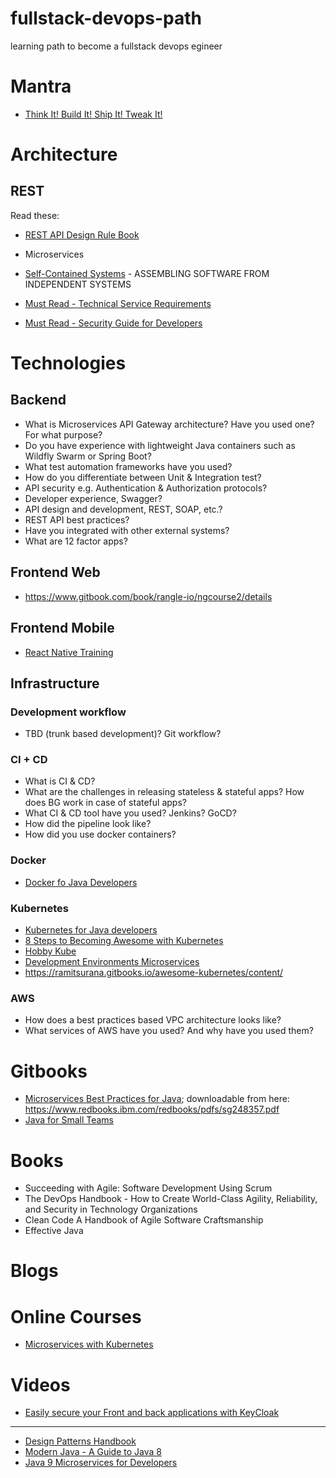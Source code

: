 # fullstack-devops-path
learning path to become a fullstack devops egineer

# Mantra

- [Think It! Build It! Ship It! Tweak It!](https://vimeo.com/94950270)

# Architecture

## REST

Read these:

- [REST API Design Rule Book](https://doc.lagout.org/programmation/Webservers/REST%20API%20Design%20Rulebook%20-%20Masse%20-%20O%27Reilly%20%282012%29/REST%20API%20Design%20Rulebook%20-%20Masse%20-%20O%27Reilly%20%282012%29.pdf)

- Microservices
- [Self-Contained Systems](http://scs-architecture.org/) - ASSEMBLING SOFTWARE FROM INDEPENDENT SYSTEMS
- [Must Read - Technical Service Requirements](https://github.com/stakater/technical-service-requirements)
- [Must Read - Security Guide for Developers](https://github.com/stakater/security-guide-for-developers)

# Technologies

## Backend

- What is Microservices API Gateway architecture? Have you used one? For what purpose?
- Do you have experience with lightweight Java containers such as Wildfly Swarm or Spring Boot?
- What test automation frameworks have you used?
- How do you differentiate between Unit & Integration test?
- API security e.g. Authentication & Authorization protocols?
- Developer experience, Swagger?
- API design and development, REST, SOAP, etc.?
- REST API best practices?
- Have you integrated with other external systems?
- What are 12 factor apps?

## Frontend Web

- https://www.gitbook.com/book/rangle-io/ngcourse2/details

## Frontend Mobile

- [React Native Training](https://unbug.gitbooks.io/react-native-training/content/)

## Infrastructure

### Development workflow

- TBD (trunk based development)? Git workflow?

### CI + CD

- What is CI & CD?
- What are the challenges in releasing stateless & stateful apps? How does BG work in case of stateful apps?
- What CI & CD tool have you used? Jenkins? GoCD?
- How did the pipeline look like?
- How did you use docker containers?

### Docker

- [Docker fo Java Developers](https://htmlpreview.github.io/?https://github.com/redhat-developer-demos/docker-java/blob/devnexus2017/readme.html)

### Kubernetes

* [Kubernetes for Java developers](https://www.youtube.com/watch?v=_vM3ORa9_JE&feature=youtu.be)
* [8 Steps to Becoming Awesome with Kubernetes](https://docs.google.com/presentation/d/1ij64THksTygvifW5BD-n0ipc6MDF4cGBRQcV3BRYaoM/edit?_lrsc=927c6920-c737-4468-89b4-ddd9e2baa7b9&sc_cid=70160000000KGB4AAO#slide=id.g278b81b176_0_613)
* [Hobby Kube](https://github.com/hobby-kube/guide)
* [Development Environments Microservices](https://www.datawire.io/guide/development/development-environments-microservices/)
* https://ramitsurana.gitbooks.io/awesome-kubernetes/content/

### AWS

- How does a best practices based VPC architecture looks like?
- What services of AWS have you used? And why have you used them?

# Gitbooks

- [Microservices Best Practices for Java](https://cnjunq.gitbooks.io/microservices-best-practices-for-java); downloadable from here: https://www.redbooks.ibm.com/redbooks/pdfs/sg248357.pdf
- [Java for Small Teams](https://ncrcoe.gitbooks.io/java-for-small-teams/content/)


# Books

* Succeeding with Agile: Software Development Using Scrum
* The DevOps Handbook - How to Create World-Class Agility, Reliability, and Security in Technology Organizations
* Clean Code A Handbook of Agile Software Craftsmanship
* Effective Java

# Blogs

# Online Courses

* [Microservices with Kubernetes](https://robertbrem.github.io/Microservices_with_Kubernetes/)

# Videos

* [Easily secure your Front and back applications with KeyCloak](https://www.youtube.com/watch?v=RGp4HUKikts)

---

* [Design Patterns Handbook](https://ondrej-kvasnovsky.gitbooks.io/design-patterns-handbook/content/)
* [Modern Java - A Guide to Java 8](https://wizardforcel.gitbooks.io/modern-java-a-guide-to-java8/content/)
* [Java 9 Microservices for Developers](https://andreluisdias.gitbooks.io/java-9-microservices-for-developers/content/)
